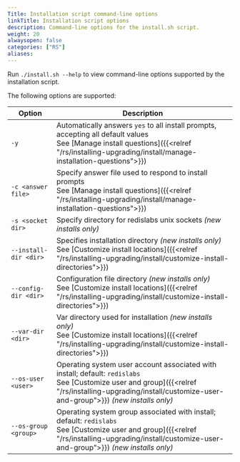 ```yaml
---
Title: Installation script command-line options
linkTitle: Installation script options
description: Command-line options for the install.sh script.
weight: 20
alwaysopen: false
categories: ["RS"]
aliases: 
---
```


Run `./install.sh --help` to view command-line options supported by the installation script.

The following options are supported:

| Option | Description |
|--------|-------------|
| `-y` | Automatically answers `yes` to all install prompts, accepting all default values<br/>See [Manage install questions]({{<relref "/rs/installing-upgrading/install/manage-installation-questions">}})|
| <nobr>`-c <answer file>`</nobr> | Specify answer file used to respond to install prompts<br/>See [Manage install questions]({{<relref "/rs/installing-upgrading/install/manage-installation-questions">}})|
| <nobr>`-s <socket dir>`</s> | Specify directory for redislabs unix sockets  _(new installs only)_|
| <nobr>`--install-dir <dir>`</nobr> | Specifies installation directory _(new installs only)_ <br/> See [Customize install locations]({{<relref "/rs/installing-upgrading/install/customize-install-directories">}})|  
| <nobr>`--config-dir <dir>` | Configuration file directory *(new installs only)* <br/>See [Customize install locations]({{<relref "/rs/installing-upgrading/install/customize-install-directories">}})|
| <nobr>`--var-dir <dir>`</nobr> | Var directory used for installation *(new installs only)* <br/>See [Customize install locations]({{<relref "/rs/installing-upgrading/install/customize-install-directories">}})|
| <nobr>`--os-user <user>`| Operating system user account associated with install; default: `redislabs`<br/>See [Customize user and group]({{<relref "/rs/installing-upgrading/install/customize-user-and-group">}}) *(new installs only)*|
|<nobr>`--os-group <group>` | Operating system group associated with install; default: `redislabs`<br/>See [Customize user and group]({{<relref "/rs/installing-upgrading/install/customize-user-and-group">}}) *(new installs only)* |
